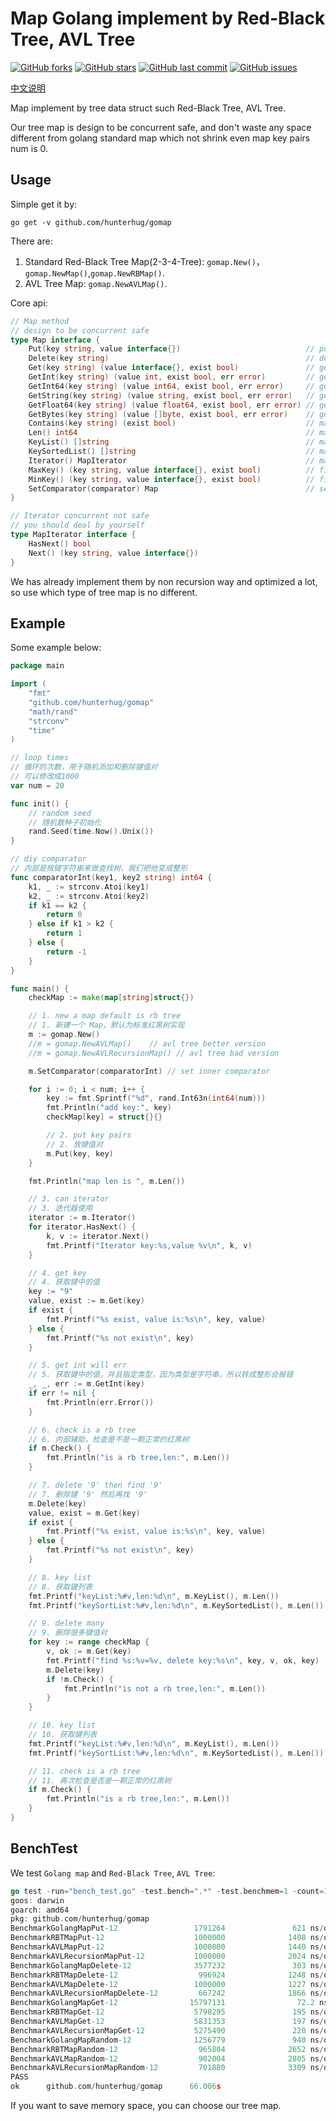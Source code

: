 # Map Golang implement by Red-Black Tree, AVL Tree

[![GitHub forks](https://img.shields.io/github/forks/hunterhug/gomap.svg?style=social&label=Forks)](https://github.com/hunterhug/gomap/network)
[![GitHub stars](https://img.shields.io/github/stars/hunterhug/gomap.svg?style=social&label=Stars)](https://github.com/hunterhug/gomap/stargazers)
[![GitHub last commit](https://img.shields.io/github/last-commit/hunterhug/gomap.svg)](https://github.com/hunterhug/gomap)
[![GitHub issues](https://img.shields.io/github/issues/hunterhug/gomap.svg)](https://github.com/hunterhug/gomap/issues)

[中文说明](/README_ZH.md)

Map implement by tree data struct such Red-Black Tree, AVL Tree.

Our tree map is design to be concurrent safe, and don't waste any space different from golang standard map which not shrink even map key pairs num is 0.

## Usage

Simple get it by:

```
go get -v github.com/hunterhug/gomap
```

There are:

1. Standard Red-Black Tree Map(2-3-4-Tree): `gomap.New()`，`gomap.NewMap()`,`gomap.NewRBMap()`.
2. AVL Tree Map: `gomap.NewAVLMap()`.

Core api:

```go
// Map method
// design to be concurrent safe
type Map interface {
	Put(key string, value interface{})                            // put key pairs
	Delete(key string)                                            // delete a key
	Get(key string) (value interface{}, exist bool)               // get value from key
	GetInt(key string) (value int, exist bool, err error)         // get value auto change to Int
	GetInt64(key string) (value int64, exist bool, err error)     // get value auto change to Int64
	GetString(key string) (value string, exist bool, err error)   // get value auto change to string
	GetFloat64(key string) (value float64, exist bool, err error) // get value auto change to string
	GetBytes(key string) (value []byte, exist bool, err error)    // get value auto change to []byte
	Contains(key string) (exist bool)                             // map contains key?
	Len() int64                                                   // map key pairs num
	KeyList() []string                                            // map key out to list from top to bottom which is layer order
	KeySortedList() []string                                      // map key out to list sorted
	Iterator() MapIterator                                        // map iterator, iterator from top to bottom which is layer order
	MaxKey() (key string, value interface{}, exist bool)          // find max key pairs
	MinKey() (key string, value interface{}, exist bool)          // find min key pairs
	SetComparator(comparator) Map                                 // set compare func to control key compare
}

// Iterator concurrent not safe
// you should deal by yourself
type MapIterator interface {
	HasNext() bool
	Next() (key string, value interface{})
}
```

We has already implement them by non recursion way and optimized a lot, so use which type of tree map is no different.

## Example

Some example below:

```go
package main

import (
	"fmt"
	"github.com/hunterhug/gomap"
	"math/rand"
	"strconv"
	"time"
)

// loop times
// 循环的次数，用于随机添加和删除键值对
// 可以修改成1000
var num = 20

func init() {
	// random seed
	// 随机数种子初始化
	rand.Seed(time.Now().Unix())
}

// diy comparator
// 内部是按键字符串来做查找树，我们把他变成整形
func comparatorInt(key1, key2 string) int64 {
	k1, _ := strconv.Atoi(key1)
	k2, _ := strconv.Atoi(key2)
	if k1 == k2 {
		return 0
	} else if k1 > k2 {
		return 1
	} else {
		return -1
	}
}

func main() {
	checkMap := make(map[string]struct{})

	// 1. new a map default is rb tree
	// 1. 新建一个 Map，默认为标准红黑树实现
	m := gomap.New()
	//m = gomap.NewAVLMap()    // avl tree better version
	//m = gomap.NewAVLRecursionMap() // avl tree bad version

	m.SetComparator(comparatorInt) // set inner comparator

	for i := 0; i < num; i++ {
		key := fmt.Sprintf("%d", rand.Int63n(int64(num)))
		fmt.Println("add key:", key)
		checkMap[key] = struct{}{}

		// 2. put key pairs
		// 2. 放键值对
		m.Put(key, key)
	}

	fmt.Println("map len is ", m.Len())

	// 3. can iterator
	// 3. 迭代器使用
	iterator := m.Iterator()
	for iterator.HasNext() {
		k, v := iterator.Next()
		fmt.Printf("Iterator key:%s,value %v\n", k, v)
	}

	// 4. get key
	// 4. 获取键中的值
	key := "9"
	value, exist := m.Get(key)
	if exist {
		fmt.Printf("%s exist, value is:%s\n", key, value)
	} else {
		fmt.Printf("%s not exist\n", key)
	}

	// 5. get int will err
	// 5. 获取键中的值，并且指定类型，因为类型是字符串，所以转成整形会报错
	_, _, err := m.GetInt(key)
	if err != nil {
		fmt.Println(err.Error())
	}

	// 6. check is a rb tree
	// 6. 内部辅助，检查是不是一颗正常的红黑树
	if m.Check() {
		fmt.Println("is a rb tree,len:", m.Len())
	}

	// 7. delete '9' then find '9'
	// 7. 删除键 '9' 然后再找 '9'
	m.Delete(key)
	value, exist = m.Get(key)
	if exist {
		fmt.Printf("%s exist, value is:%s\n", key, value)
	} else {
		fmt.Printf("%s not exist\n", key)
	}

	// 8. key list
	// 8. 获取键列表
	fmt.Printf("keyList:%#v,len:%d\n", m.KeyList(), m.Len())
	fmt.Printf("keySortList:%#v,len:%d\n", m.KeySortedList(), m.Len())

	// 9. delete many
	// 9. 删除很多键值对
	for key := range checkMap {
		v, ok := m.Get(key)
		fmt.Printf("find %s:%v=%v, delete key:%s\n", key, v, ok, key)
		m.Delete(key)
		if !m.Check() {
			fmt.Println("is not a rb tree,len:", m.Len())
		}
	}

	// 10. key list
	// 10. 获取键列表
	fmt.Printf("keyList:%#v,len:%d\n", m.KeyList(), m.Len())
	fmt.Printf("keySortList:%#v,len:%d\n", m.KeySortedList(), m.Len())

	// 11. check is a rb tree
	// 11. 再次检查是否是一颗正常的红黑树
	if m.Check() {
		fmt.Println("is a rb tree,len:", m.Len())
	}
}
```

## BenchTest

We test `Golang map` and `Red-Black Tree`, `AVL Tree`:

```go
go test -run="bench_test.go" -test.bench=".*" -test.benchmem=1 -count=1                                                                                                            master 
goos: darwin
goarch: amd64
pkg: github.com/hunterhug/gomap
BenchmarkGolangMapPut-12                 1791264               621 ns/op             112 B/op          6 allocs/op
BenchmarkRBTMapPut-12                    1000000              1408 ns/op             104 B/op          6 allocs/op
BenchmarkAVLMapPut-12                    1000000              1440 ns/op             104 B/op          6 allocs/op
BenchmarkAVLRecursionMapPut-12           1000000              2024 ns/op             104 B/op          6 allocs/op
BenchmarkGolangMapDelete-12              3577232               303 ns/op              15 B/op          1 allocs/op
BenchmarkRBTMapDelete-12                  996924              1248 ns/op              15 B/op          1 allocs/op
BenchmarkAVLMapDelete-12                 1000000              1227 ns/op              15 B/op          1 allocs/op
BenchmarkAVLRecursionMapDelete-12         667242              1866 ns/op              15 B/op          1 allocs/op
BenchmarkGolangMapGet-12                15797131                72.2 ns/op             2 B/op          1 allocs/op
BenchmarkRBTMapGet-12                    5798295               195 ns/op               2 B/op          1 allocs/op
BenchmarkAVLMapGet-12                    5831353               197 ns/op               2 B/op          1 allocs/op
BenchmarkAVLRecursionMapGet-12           5275490               228 ns/op               2 B/op          1 allocs/op
BenchmarkGolangMapRandom-12              1256779               940 ns/op             146 B/op          8 allocs/op
BenchmarkRBTMapRandom-12                  965804              2652 ns/op             126 B/op          8 allocs/op
BenchmarkAVLMapRandom-12                  902004              2805 ns/op             126 B/op          8 allocs/op
BenchmarkAVLRecursionMapRandom-12         701880              3309 ns/op             129 B/op          8 allocs/op
PASS
ok      github.com/hunterhug/gomap      66.006s
```

If you want to save memory space, you can choose our tree map.
